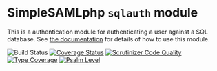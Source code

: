 # SimpleSAMLphp `sqlauth` module

This is a authentication module for authenticating a user against a SQL database. See [the documentation](https://simplesamlphp.org/docs/contrib_modules/sqlauth/sql.html) for details of how to use this module.

![Build Status](https://github.com/simplesamlphp/simplesamlphp-module-sqlauth/workflows/CI/badge.svg?branch=master)
[![Coverage Status](https://codecov.io/gh/simplesamlphp/simplesamlphp-module-sqlauth/branch/master/graph/badge.svg)](https://codecov.io/gh/simplesamlphp/simplesamlphp-module-sqlauth)
[![Scrutinizer Code Quality](https://scrutinizer-ci.com/g/simplesamlphp/simplesamlphp-module-sqlauth/badges/quality-score.png?b=master)](https://scrutinizer-ci.com/g/simplesamlphp/simplesamlphp-module-sqlauth/?branch=master)
[![Type Coverage](https://shepherd.dev/github/simplesamlphp/simplesamlphp-module-sqlauth/coverage.svg)](https://shepherd.dev/github/simplesamlphp/simplesamlphp-module-sqlauth)
[![Psalm Level](https://shepherd.dev/github/simplesamlphp/simplesamlphp-module-sqlauth/level.svg)](https://shepherd.dev/github/simplesamlphp/simplesamlphp-module-sqlauth)
